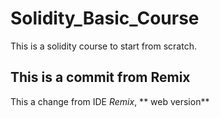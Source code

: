 # Solidity_Basic_Course
This is a solidity course to start from scratch.

## This is a commit from Remix

This a change from IDE *Remix*, ** web version**

